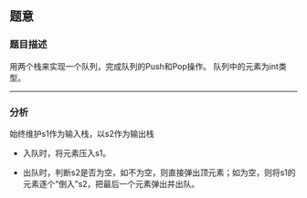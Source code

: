 ## 题意
### 题目描述

用两个栈来实现一个队列，完成队列的Push和Pop操作。 队列中的元素为int类型。

---
### 分析
始终维护s1作为输入栈，以s2作为输出栈

- 入队时，将元素压入s1。

- 出队时，判断s2是否为空，如不为空，则直接弹出顶元素；如为空，则将s1的元素逐个“倒入”s2，把最后一个元素弹出并出队。

